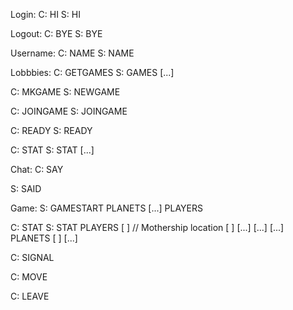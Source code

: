 Login:
C: HI <username>
S: HI <username1>

Logout:
C: BYE
S: BYE

Username:
C: NAME <username>
S: NAME <username1>

Lobbbies:
C: GETGAMES
S: GAMES
     <id> <name> <players> <started>
     [...]

C: MKGAME <name>
S: NEWGAME <id> <name>

C: JOINGAME <id>
S: JOINGAME <id>

C: READY <game-id>
S: READY <game-id>

C: STAT <game-id>
S: STAT <game-id> <name>
     <player> <ready>
     [...]

Chat:
C: SAY <game-id> <message>

S: SAID <game-id> <player> <message>

Game:
S: GAMESTART <game-id>
     PLANETS
       <planet-id> <x> <y> <resources>
       [...]
     PLAYERS
       <player> <planet-id>

C: STAT <game-id>
S: STAT <game-id>
     PLAYERS
       <player>
         [<x> <y>] <target-planet-id> // Mothership location
         [<x> <y>] <target-planet-id> <signal-time> <ship-id> [...]
         [...]
       [...]
     PLANETS
       <planet-id> [<player> <capture-percent>]
       [...]

C: SIGNAL <game-id>
     <planet-id> <target-planet-id> <move-percent>

C: MOVE <game-id>
      <target-planet-id>

C: LEAVE <game-id>